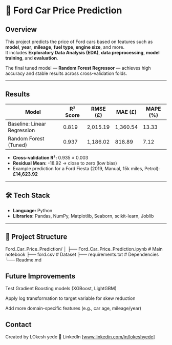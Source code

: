 # 🚗 Ford Car Price Prediction

##  Overview
This project predicts the price of Ford cars based on features such as **model**, **year**, **mileage**, **fuel type**, **engine size**, and more.  
It includes **Exploratory Data Analysis (EDA)**, **data preprocessing**, **model training**, and **evaluation**.  

The final tuned model — **Random Forest Regressor** — achieves high accuracy and stable results across cross-validation folds.

---

## Results
| Model                     | R² Score | RMSE (£) | MAE (£) | MAPE (%) |
|---------------------------|----------|----------|---------|----------|
| Baseline: Linear Regression | 0.819    | 2,015.19 | 1,360.54| 13.33    |
| Random Forest (Tuned)       | 0.937    | 1,186.02 | 818.89  | 7.12     |

- **Cross-validation R²:** 0.935 ± 0.003  
- **Residual Mean:** -18.92 → close to zero (low bias)  
- Example prediction for a Ford Fiesta (2019, Manual, 15k miles, Petrol): **£14,623.92**


---

## 🛠 Tech Stack
- **Language:** Python  
- **Libraries:** Pandas, NumPy, Matplotlib, Seaborn, scikit-learn, Joblib  

---

## 📂 Project Structure
Ford_Car_Price_Prediction/
│
├── Ford_Car_Price_Prediction.ipynb # Main notebook
├── ford.csv # Dataset
├── requirements.txt # Dependencies
└── Readme.md

## Future Improvements
Test Gradient Boosting models (XGBoost, LightGBM)

Apply log transformation to target variable for skew reduction

Add more domain-specific features (e.g., car age, mileage/year)

## Contact
Created by LOkesh yede
🔗 LinkedIn [www.linkedin.com/in/lokeshyede]
